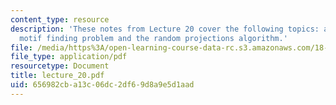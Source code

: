 ```yaml
---
content_type: resource
description: 'These notes from Lecture 20 cover the following topics: approaches to
  motif finding problem and the random projections algorithm.'
file: /media/https%3A/open-learning-course-data-rc.s3.amazonaws.com/18-417-introduction-to-computational-molecular-biology-fall-2004/656982cba13c06dc2df69d8a9e5d1aad_lecture_20.pdf
file_type: application/pdf
resourcetype: Document
title: lecture_20.pdf
uid: 656982cb-a13c-06dc-2df6-9d8a9e5d1aad
---
```


